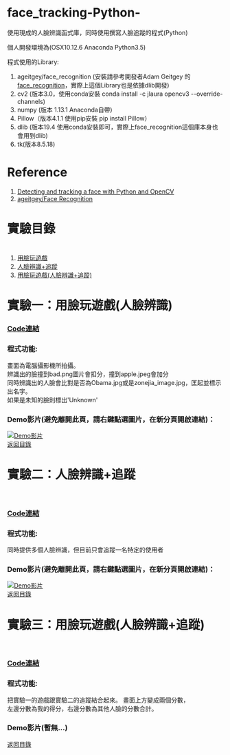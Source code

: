 # face_tracking-Python-
使用現成的人臉辨識函式庫，同時使用撰寫人臉追蹤的程式(Python)  

個人開發環境為(OSX10.12.6 Anaconda Python3.5)  

程式使用的Library:
 1. ageitgey/face_recognition (安裝請參考開發者Adam Geitgey
的 [face_recognition][]，實際上這個Library也是依據dlib開發)
 2. cv2 (版本3.0，使用conda安裝 conda install -c jlaura opencv3 --override-channels)
 3. numpy (版本 1.13.1 Anaconda自帶)
 4. Pillow（版本4.1.1 使用pip安裝 pip install Pillow）
 5. dlib (版本19.4 使用conda安裝即可，實際上face_recognition這個庫本身也會用到dlib)
 6. tk(版本8.5.18)
# Reference
1. [Detecting and tracking a face with Python and OpenCV](https://l.facebook.com/l.php?u=https%3A%2F%2Fwww.google.com.tw%2Famp%2Fs%2Fwww.guidodiepen.nl%2F2017%2F02%2Fdetecting-and-tracking-a-face-with-python-and-opencv%2Famp%2F&h=ATMqHc6rY5UoVLOEtjo9CLv9UvcEhZ46Op5W_iIJadvnuE2HhhhOprzDs24QPHy7AueIb4QPiZFxjVJueVLgHe_-XwCTKz4SlR9KTOQfqolNkMoza7AifSatuxBMxNwRnNe2W0JiUUsXZXwfx7c)
2. [ageitgey/Face Recognition](https://github.com/ageitgey/face_recognition)

# <h1 id='experiment'>實驗目錄<h1>
 1. [用臉玩遊戲](#ex1)
 2. [人臉辨識+追蹤](#ex2)
 3. [用臉玩遊戲(人臉辨識+追蹤)](#ex3)
# <h1 id="ex1">實驗一：用臉玩遊戲(人臉辨識)</h1>  

### [Code連結](https://github.com/kabuto412rock/face_tracking-Python-/blob/master/%E7%94%A8%E8%87%89%E7%8E%A9%E9%81%8A%E6%88%B2(%E4%BD%BF%E7%94%A8face_recognition%E5%92%8Ctkinter%E9%96%8B%E7%99%BC%E4%B8%AD...).ipynb "用臉玩遊戲的Code連結")  
### 程式功能:

畫面為電腦攝影機所拍攝。  
辨識出的臉撞到bad.png圖片會扣分，撞到apple.jpeg會加分  
同時辨識出的人臉會比對是否為Obama.jpg或是zonejia_image.jpg，匡起並標示出名字。  
如果是未知的臉則標出'Unknown'  

### Demo影片(避免離開此頁，請右鍵點選圖片，在新分頁開啟連結)：
[![Demo影片](https://img.youtube.com/vi/RMP7lcNI4Ig/0.jpg)](https://www.youtube.com/watch?v=RMP7lcNI4Ig)  
[返回目錄](#experiment)

# <h1 id="ex2">實驗二：人臉辨識+追蹤</h1>  

### [Code連結](https://github.com/kabuto412rock/face_tracking-Python-/blob/master/faceTracking01.ipynb)

### 程式功能:
同時提供多個人臉辨識，但目前只會追蹤一名特定的使用者  

### Demo影片(避免離開此頁，請右鍵點選圖片，在新分頁開啟連結)：
[![Demo影片](https://img.youtube.com/vi/rYczpeB7o2Q/0.jpg)](https://www.youtube.com/watch?v=rYczpeB7o2Q)  
[返回目錄](#experiment)

 # <h1 id="ex3">實驗三：用臉玩遊戲(人臉辨識+追蹤)</h1>  

### [Code連結](https://github.com/kabuto412rock/face_tracking-Python-/blob/master/%E7%94%A8%E8%87%89%E7%8E%A9%E9%81%8A%E6%88%B2v2(%E4%BA%BA%E8%87%89%E8%BE%A8%E8%AD%98plus%E8%BF%BD%E8%B9%A4).ipynb)

### 程式功能:
把實驗一的遊戲跟實驗二的追蹤結合起來。
畫面上方變成兩個分數，  
左邊分數為我的得分，右邊分數為其他人臉的分數合計。  
### Demo影片(暫無...)

[返回目錄](#experiment)


 [face_recognition]: https://github.com/ageitgey/face_recognition/ "face_recognition的Github"
